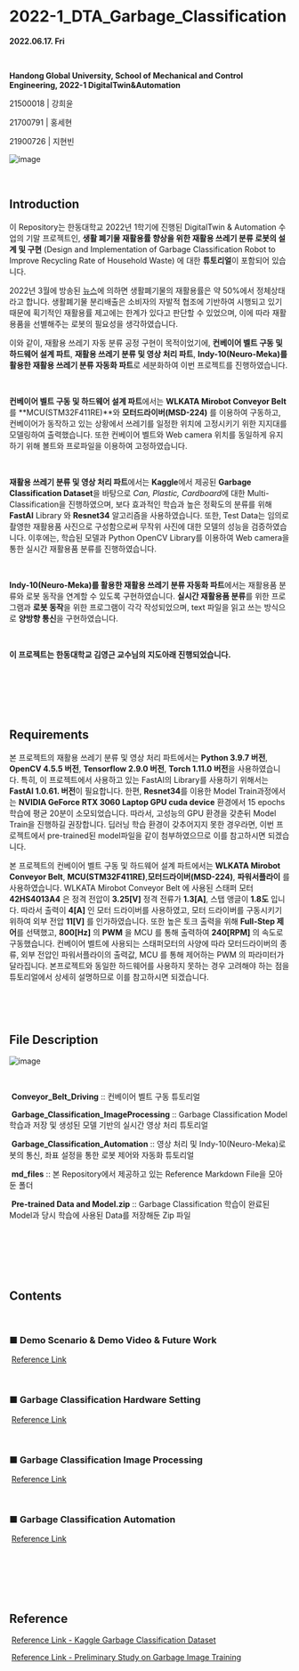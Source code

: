 # 2022-1_DTA_Garbage_Classification

**2022.06.17. Fri**

​	

**Handong Global University, School of Mechanical and Control Engineering, 2022-1 DigitalTwin&Automation**

21500018 | 강희윤

21700791 | 홍세현

21900726 | 지현빈


![image](https://user-images.githubusercontent.com/84533279/173822161-78baf6a8-6bdf-46b9-a990-63b9ed181984.png)


​	

## Introduction

이 Repository는 한동대학교 2022년 1학기에 진행된 DigitalTwin & Automation 수업의 기말 프로젝트인, **생활 폐기물 재활용률 향상을 위한 재활용 쓰레기 분류 로봇의 설계 및 구현** (Design and Implementation of Garbage Classification Robot to Improve Recycling Rate of Household Waste) 에 대한 **튜토리얼**이 포함되어 있습니다.

2022년 3월에 방송된 [뉴스](https://www.youtube.com/watch?v=B9cGYrFSuiI&ab_channel=SBS%EB%89%B4%EC%8A%A4)에 의하면 생활폐기물의 재활용률은 약 50%에서 정체상태라고 합니다. 생활폐기물 분리배출은 소비자의 자발적 협조에 기반하여 시행되고 있기 때문에 획기적인 재활용률 제고에는 한계가 있다고 판단할 수 있었으며, 이에 따라 재활용품을 선별해주는 로봇의 필요성을 생각하였습니다.

이와 같이, 재활용 쓰레기 자동 분류 공정 구현이 목적이었기에, **컨베이어 벨트 구동 및 하드웨어 설계 파트**, **재활용 쓰레기 분류 및 영상 처리 파트**, **Indy-10(Neuro-Meka)를 활용한 재활용 쓰레기 분류 자동화 파트**로 세분화하여 이번 프로젝트를 진행하였습니다.

​	

**컨베이어 벨트 구동 및 하드웨어 설계 파트**에서는 **WLKATA Mirobot Conveyor Belt** 를 **MCU(STM32F411RE)**와 **모터드라이버(MSD-224)** 를 이용하여 구동하고, 컨베이어가 동작하고 있는 상황에서 쓰레기를 일정한 위치에 고정시키기 위한 지지대를 모델링하여 출력했습니다. 또한 컨베이어 벨트와 Web camera 위치를 동일하게 유지하기 위해 볼트와 프로파일을 이용하여 고정하였습니다. 

​	

**재활용 쓰레기 분류 및 영상 처리 파트**에서는 **Kaggle**에서 제공된 **Garbage Classification Dataset**을 바탕으로 *Can, Plastic, Cardboard*에 대한 Multi-Classification을 진행하였으며, 보다 효과적인 학습과 높은 정확도의 분류를 위해 **FastAI** Library 와 **Resnet34** 알고리즘을 사용하였습니다. 또한, Test Data는 임의로 촬영한 재활용품 사진으로 구성함으로써 무작위 사진에 대한 모델의 성능을 검증하였습니다. 이후에는, 학습된 모델과 Python OpenCV Library를 이용하여 Web camera을 통한 실시간 재활용품 분류를 진행하였습니다.

​	

**Indy-10(Neuro-Meka)를 활용한 재활용 쓰레기 분류 자동화 파트**에서는 재활용품 분류와 로봇 동작을 연계할 수 있도록 구현하였습니다. **실시간 재활용품 분류**를 위한 프로그램과 **로봇 동작**을 위한 프로그램이 각각 작성되었으며, text 파일을 읽고 쓰는 방식으로 **양방향 통신**을 구현하였습니다. 

​	

**이 프로젝트는 한동대학교 김영근 교수님의 지도아래 진행되었습니다.**

​	

​	

​	

## Requirements

본 프로젝트의 재활용 쓰레기 분류 및 영상 처리 파트에서는 **Python 3.9.7 버전**, **OpenCV 4.5.5 버전**, **Tensorflow 2.9.0 버전**, **Torch 1.11.0 버전**을 사용하였습니다. 특히, 이 프로젝트에서 사용하고 있는  FastAI의 Library를 사용하기 위해서는 **FastAI 1.0.61. 버전**이 필요합니다. 한편, **Resnet34**를 이용한 Model Train과정에서는 **NVIDIA GeForce RTX 3060 Laptop GPU cuda device** 환경에서 15 epochs 학습에 평균 20분이 소모되었습니다. 따라서, 고성능의 GPU 환경을 갖춘뒤 Model Train을 진행하길 권장합니다. 딥러닝 학습 환경이 갖추어지지 못한 경우라면, 이번 프로젝트에서 pre-trained된 model파일을 같이 첨부하였으므로 이를 참고하시면 되겠습니다. 

본 프로젝트의 컨베이어 벨트 구동 및 하드웨어 설계 파트에서는 **WLKATA Mirobot Conveyor Belt**, **MCU(STM32F411RE)**,**모터드라이버(MSD-224)**, **파워서플라이** 를 사용하였습니다. WLKATA Mirobot Conveyor Belt 에 사용된 스태퍼 모터 **42HS4013A4** 은 정격 전압이 **3.25[V]** 정격 전류가 **1.3[A]**, 스탭 앵글이 **1.8도** 입니다. 따라서 출력이 **4[A]** 인 모터 드라이버를 사용하였고, 모터 드라이버를 구동시키기 위하여 외부 전압 **11[V]** 를 인가하였습니다. 또한 높은 토크 출력을 위해 **Full-Step 제어**를 선택했고, **800[Hz]** 의 **PWM** 을 MCU 를 통해 출력하여 **240[RPM]** 의 속도로 구동했습니다. 컨베이어 벨트에 사용되는 스태퍼모터의 사양에 따라 모터드라이버의 종류, 외부 전압인 파워서플라이의 출력값, MCU 를 통해 제어하는 PWM 의 파라미터가 달라집니다. 본프로젝트와 동일한 하드웨어를 사용하지 못하는 경우 고려해야 하는 점을 튜토리얼에서 상세히 설명하므로 이를 참고하시면 되겠습니다.
​

​	

​	

## File Description

![image](https://user-images.githubusercontent.com/84533279/174224345-9166a9de-ad86-417d-af0c-eadd3f9b8b65.png)

​		

​	**Conveyor_Belt_Driving** :: 컨베이어 벨트 구동 튜토리얼

​	**Garbage_Classification_ImageProcessing** :: Garbage Classification Model 학습과 저장 및 생성된 모델 기반의 실시간 영상 처리 튜토리얼

​	**Garbage_Classification_Automation** :: 영상 처리 및 Indy-10(Neuro-Meka)로봇의 통신, 좌표 설정을 통한 로봇 제어와 자동화 튜토리얼

​	**md_files** :: 본 Repository에서 제공하고 있는 Reference Markdown File을 모아둔 폴더

​	**Pre-trained Data and Model.zip** :: Garbage Classification 학습이 완료된 Model과 당시 학습에 사용된 Data를 저장해둔 Zip 파일

​	

​	

​	


## Contents

​	

### ■ Demo Scenario & Demo Video & Future Work

​		[Reference Link](https://github.com/Hongsehyun/2022_1_DigitalTwin_Automation/blob/main/Project%20%232/md_files/1.%20Demo_Scenario_and_Demo_Video.md)

​	

### ■ Garbage Classification Hardware Setting

​		[Reference Link](https://github.com/Hongsehyun/2022_1_DigitalTwin_Automation/blob/main/Project%20%232/md_files/2.%20Garbage_Classification_Hardware_Setting.md)

​	

### ■ Garbage Classification Image Processing

​		[Reference Link](https://github.com/Hongsehyun/2022_1_DigitalTwin_Automation/blob/main/Project%20%232/md_files/3.%20Garbage_Classification_Image_Processing.md)

​	

### ■ Garbage Classification Automation

​		[Reference Link](https://github.com/Hongsehyun/2022_1_DigitalTwin_Automation/blob/main/Project%20%232/md_files/4.%20Garbage_Classification_Automation.md)

​	

​	

​	

## Reference

​		[Reference Link - Kaggle Garbage Classification Dataset](https://www.kaggle.com/datasets/asdasdasasdas/garbage-classification)

​		[Reference Link - Preliminary Study on Garbage Image Training](https://github.com/gibiee/Trash_Classification)

​	
